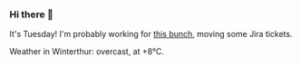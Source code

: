 ### Hi there :wave:

It's Tuesday! I'm probably working for [this bunch](https://github.com/kohofinancial), moving some Jira tickets.

Weather in Winterthur: overcast, at +8°C.
